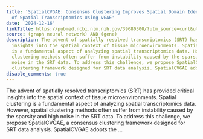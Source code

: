 ```yaml
---
title: 'SpatialCVGAE: Consensus Clustering Improves Spatial Domain Identification
  of Spatial Transcriptomics Using VGAE'
date: '2024-12-16'
linkTitle: https://pubmed.ncbi.nlm.nih.gov/39680300/?utm_source=curl&utm_medium=rss&utm_campaign=pubmed-2&utm_content=1x5bM_TNL8gjogAcnslpo2s2PbDe-61JVM2h9yowOYSiZ7Dkrt&fc=20220919211934&ff=20241216171824&v=2.18.0.post9+e462414
source: (graph neural network) AND (gene)
description: The advent of spatially resolved transcriptomics (SRT) has provided critical
  insights into the spatial context of tissue microenvironments. Spatial clustering
  is a fundamental aspect of analyzing spatial transcriptomics data. However, spatial
  clustering methods often suffer from instability caused by the sparsity and high
  noise in the SRT data. To address this challenge, we propose SpatialCVGAE, a consensus
  clustering framework designed for SRT data analysis. SpatialCVGAE adopts the ...
disable_comments: true
---
```

The advent of spatially resolved transcriptomics (SRT) has provided critical insights into the spatial context of tissue microenvironments. Spatial clustering is a fundamental aspect of analyzing spatial transcriptomics data. However, spatial clustering methods often suffer from instability caused by the sparsity and high noise in the SRT data. To address this challenge, we propose SpatialCVGAE, a consensus clustering framework designed for SRT data analysis. SpatialCVGAE adopts the ...